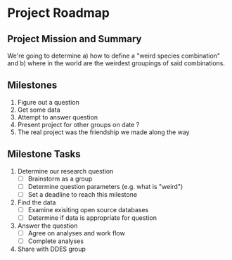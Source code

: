 # Project Roadmap 

## Project Mission and Summary

We're going to determine a) how to define a "weird species combination" and b) where in the world are the weirdest groupings of said combinations.

## Milestones 

1. Figure out a question
2. Get some data
3. Attempt to answer question
4. Present project for other groups on date ?
5. The real project was the friendship we made along the way


## Milestone Tasks

1. Determine our research question
   - [ ] Brainstorm as a group 
   - [ ] Determine question parameters (e.g. what is "weird") 
   - [ ] Set a deadline to reach this milestone
   
2. Find the data
   - [ ] Examine exisiting open source databases
   - [ ] Determine if data is appropriate for question
   
3. Answer the question
   - [ ] Agree on analyses and work flow
   - [ ] Complete analyses

4. Share with DDES group
   
   
   
